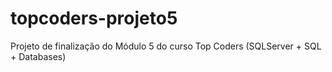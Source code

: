 # topcoders-projeto5
Projeto de finalização do Módulo 5 do curso Top Coders (SQLServer + SQL + Databases)
